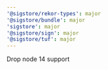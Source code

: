 ```yaml
---
'@sigstore/rekor-types': major
'@sigstore/bundle': major
'sigstore': major
'@sigstore/sign': major
'@sigstore/tuf': major
---
```


Drop node 14 support
